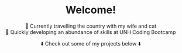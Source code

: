 <div align="center">

# Welcome!
🚙 Currently travelling the country with my wife and cat  
🌱 Quickly developing an abundance of skills at UNH Coding Bootcamp  

⬇️ Check out some of my projects below ⬇️

</div>
<!--
**JoelDore/JoelDore** is a ✨ _special_ ✨ repository because its `README.md` (this file) appears on your GitHub profile.

# Ideas:
- 🔭 Currently working on...
- 👯 Looking to collaborate on...
- 🤔 Looking for help with...
- 💬 Ask me about...
- 📫 How to reach me: 
- ⚡ Fun fact: 
-->
